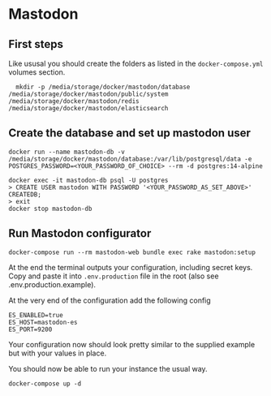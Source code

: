 # Mastodon

## First steps
Like ususal you should create the folders as listed in the `docker-compose.yml` volumes section.

```
  mkdir -p /media/storage/docker/mastodon/database /media/storage/docker/mastodon/public/system /media/storage/docker/mastodon/redis /media/storage/docker/mastodon/elasticsearch
```

## Create the database and set up mastodon user

```
docker run --name mastodon-db -v /media/storage/docker/mastodon/database:/var/lib/postgresql/data -e POSTGRES_PASSWORD=<YOUR_PASSWORD_OF_CHOICE> --rm -d postgres:14-alpine
```

```
docker exec -it mastodon-db psql -U postgres
> CREATE USER mastodon WITH PASSWORD '<YOUR_PASSWORD_AS_SET_ABOVE>' CREATEDB;
> exit
docker stop mastodon-db
```

## Run Mastodon configurator
```
docker-compose run --rm mastodon-web bundle exec rake mastodon:setup
```

At the end the terminal outputs your configuration, including secret keys. Copy and paste it into `.env.production` file in the root (also see .env.production.example).

At the very end of the configuration add the following config
```
ES_ENABLED=true
ES_HOST=mastodon-es
ES_PORT=9200
```

Your configuration now should look pretty similar to the supplied example but with your values in place.

You should now be able to run your instance the usual way.
```
docker-compose up -d
```